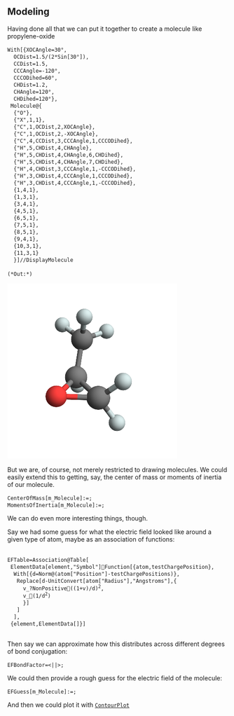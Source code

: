 <a id="modeling" style="width:0;height:0;margin:0;padding:0;">&zwnj;</a>

## Modeling

Having done all that we can put it together to create a molecule like propylene-oxide

	With[{XOCAngle=30°,
	  OCDist=1.5/(2*Sin[30°]),
	  CCDist=1.5,
	  CCCAngle=-120°,
	  CCCODihed=60°,
	  CHDist=1.2,
	  CHAngle=120°,
	  CHDihed=120°},
	 Molecule@{
	  {"O"},
	  {"X",1,1},
	  {"C",1,OCDist,2,XOCAngle},
	  {"C",1,OCDist,2,-XOCAngle},
	  {"C",4,CCDist,3,CCCAngle,1,CCCODihed},
	  {"H",5,CHDist,4,CHAngle},
	  {"H",5,CHDist,4,CHAngle,6,CHDihed},
	  {"H",5,CHDist,4,CHAngle,7,CHDihed},
	  {"H",4,CHDist,3,CCCAngle,1,-CCCODihed},
	  {"H",3,CHDist,4,CCCAngle,1,CCCODihed},
	  {"H",3,CHDist,4,CCCAngle,1,-CCCODihed},
	  {1,4,1},
	  {1,3,1},
	  {3,4,1},
	  {4,5,1},
	  {6,5,1},
	  {7,5,1},
	  {8,5,1},
	  {9,4,1},
	  {10,3,1},
	  {11,3,1}
	  }]//DisplayMolecule

	(*Out:*)
	
![36-5137065355729740508](../../img/36-5137065355729740508.png)

But we are, of course, not merely restricted to drawing molecules. We could easily extend this to getting, say, the center of mass or moments of inertia of our molecule.

	CenterOfMass[m_Molecule]:=;
	MomentsOfInertia[m_Molecule]:=;

We can do even more interesting things, though.

Say we had some guess for what the electric field looked like around a given type of atom, maybe as an association of functions:

<pre >
<code>
EFTable=Association@Table[
 ElementData[element,"Symbol"]Function[{atom,testChargePosition},
  With[{d=Norm@(atom["Position"]-testChargePositions)},
   Replace[d-UnitConvert[atom["Radius"],"Angstroms"],{
     v_?NonPositive((1+v)/d)<sup>2</sup>,
     v_(1/d<sup>2</sup>)
     }]
   ]
  ],
 {element,ElementData[]}]
</code>
</pre>

Then say we can approximate how this distributes across different degrees of bond conjugation:

	EFBondFactor=<||>;

We could then provide a rough guess for the electric field of the molecule:

	EFGuess[m_Molecule]:=;

And then we could plot it with  [```ContourPlot```](https://reference.wolfram.com/language/ref/ContourPlot.html)